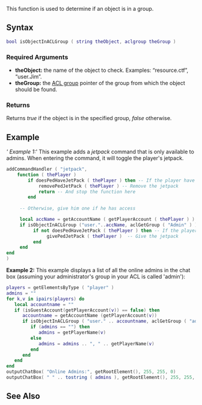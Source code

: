 This function is used to determine if an object is in a group.

Syntax
------

``` lua
bool isObjectInACLGroup ( string theObject, aclgroup theGroup )
```

### Required Arguments

-   **theObject:** the name of the object to check. Examples: “resource.ctf”, “user.Jim”.
-   **theGroup:** the [ACL group](/ACL_group.md "wikilink") pointer of the group from which the object should be found.

### Returns

Returns *true* if the object is in the specified group, *false* otherwise.

Example
-------

*' Example 1:*' This example adds a *jetpack* command that is only available to admins. When entering the command, it will toggle the player's jetpack.

``` lua
addCommandHandler ( "jetpack",
    function ( thePlayer )
        if doesPedHaveJetPack ( thePlayer ) then -- If the player have a jetpack already, remove it
            removePedJetPack ( thePlayer ) -- Remove the jetpack
            return -- And stop the function here
        end
        
     -- Otherwise, give him one if he has access

     local accName = getAccountName ( getPlayerAccount ( thePlayer ) ) -- get his account name
     if isObjectInACLGroup ("user."..accName, aclGetGroup ( "Admin" ) ) then -- Does he have access to Admin functions?
          if not doesPedHaveJetPack ( thePlayer ) then -- If the player doesn't have a jetpack give it.
               givePedJetPack ( thePlayer )  -- Give the jetpack
          end
     end
end
)
```

**Example 2:** This example displays a list of all the online admins in the chat box (assuming your administrator's group in your ACL is called 'admin'):

``` lua
players = getElementsByType ( "player" )
admins = ""
for k,v in ipairs(players) do
   local accountname = ""
   if (isGuestAccount(getPlayerAccount(v)) == false) then
      accountname = getAccountName (getPlayerAccount(v))
      if isObjectInACLGroup ( "user." .. accountname, aclGetGroup ( "admin" ) ) then
         if (admins == "") then
            admins = getPlayerName(v)
         else
            admins = admins .. ", " .. getPlayerName(v)
         end
      end
   end
end
outputChatBox( "Online Admins:", getRootElement(), 255, 255, 0)
outputChatBox( " " .. tostring ( admins ), getRootElement(), 255, 255, 0)
```

See Also
--------
